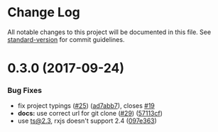 # Change Log

All notable changes to this project will be documented in this file. See [standard-version](https://github.com/conventional-changelog/standard-version) for commit guidelines.

<a name="0.3.0"></a>
# 0.3.0 (2017-09-24)


### Bug Fixes

* fix project typings ([#25](https://github.com/FriOne/ng-selectable/issues/25)) ([ad7abb7](https://github.com/FriOne/ng-selectable/commit/ad7abb7)), closes [#19](https://github.com/FriOne/ng-selectable/issues/19)
* **docs:** use correct url for git clone ([#29](https://github.com/FriOne/ng-selectable/issues/29)) ([57113cf](https://github.com/FriOne/ng-selectable/commit/57113cf))
* use ts@2.3, rxjs doesn't support 2.4 ([097e363](https://github.com/FriOne/ng-selectable/commit/097e363))
